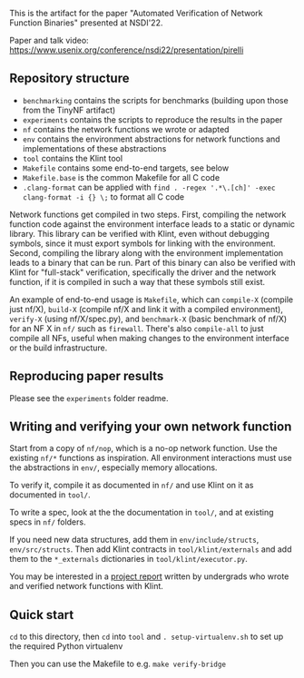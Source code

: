 This is the artifact for the paper "Automated Verification of Network Function Binaries" presented at NSDI'22.

Paper and talk video: https://www.usenix.org/conference/nsdi22/presentation/pirelli


## Repository structure

- `benchmarking` contains the scripts for benchmarks (building upon those from the TinyNF artifact) 
- `experiments` contains the scripts to reproduce the results in the paper
- `nf` contains the network functions we wrote or adapted
- `env` contains the environment abstractions for network functions and implementations of these abstractions
- `tool` contains the Klint tool
- `Makefile` contains some end-to-end targets, see below
- `Makefile.base` is the common Makefile for all C code
- `.clang-format` can be applied with `find . -regex '.*\.[ch]' -exec clang-format -i {} \;` to format all C code

Network functions get compiled in two steps.
First, compiling the network function code against the environment interface leads to a static or dynamic library.
This library can be verified with Klint, even without debugging symbols, since it must export symbols for linking with the environment.
Second, compiling the library along with the environment implementation leads to a binary that can be run.
Part of this binary can also be verified with Klint for "full-stack" verification, specifically the driver and the network function, if it is compiled in such a way that these symbols still exist.

An example of end-to-end usage is `Makefile`, which can `compile-X` (compile just nf/X), `build-X` (compile nf/X and link it with a compiled environment),
`verify-X` (using nf/X/spec.py), and `benchmark-X` (basic benchmark of nf/X) for an NF X in `nf/` such as `firewall`.
There's also `compile-all` to just compile all NFs, useful when making changes to the environment interface or the build infrastructure.


## Reproducing paper results

Please see the `experiments` folder readme.


## Writing and verifying your own network function

Start from a copy of `nf/nop`, which is a no-op network function.
Use the existing `nf/*` functions as inspiration.
All environment interactions must use the abstractions in `env/`, especially memory allocations.

To verify it, compile it as documented in `nf/` and use Klint on it as documented in `tool/`.

To write a spec, look at the the documentation in `tool/`, and at existing specs in `nf/` folders.

If you need new data structures, add them in `env/include/structs`, `env/src/structs`.
Then add Klint contracts in `tool/klint/externals` and add them to the `*_externals` dictionaries in `tool/klint/executor.py`.

You may be interested in a [project report](docs/report-elvric-patrice.pdf) written by undergrads who wrote and verified network functions with Klint.


## Quick start

`cd` to this directory, then `cd` into `tool` and `. setup-virtualenv.sh` to set up the required Python virtualenv

Then you can use the Makefile to e.g. `make verify-bridge`
